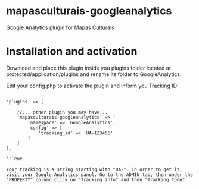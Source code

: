 # mapasculturais-googleanalytics
Google Analytics plugin for Mapas Culturais

# Installation and activation

Download and place this plugin inside you plugins folder located at protected/application/plugins and rename its folder to GoogleAnalytics.

Edit your config.php to activate the plugin and inform you Tracking ID: 

```

'plugins' => [

    //... other plugin you may have...
    'mapasculturais-googleanalytics' => [
        'namespace' => 'GoogleAnalytics',
        'config' => [
            'tracking_id' => 'UA-123456'
        ]
    ]
],

```PHP

Your tracking is a string starting with "UA-". In order to get it, visit your Google Analytics panel. Go to the ADMIN tab, then under the "PROPERTY" column click on "Tracking info" and then "Tracking Code".
